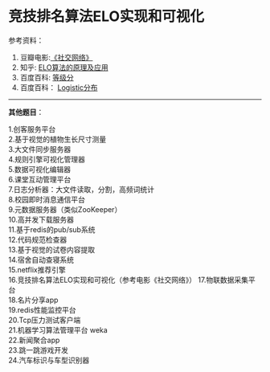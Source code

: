 #  竞技排名算法ELO实现和可视化


参考资料：
1. 豆瓣电影:[《社交网络》](https://movie.douban.com/subject/3205624/)
2. 知乎: [ELO算法的原理及应用](https://zhuanlan.zhihu.com/p/57480433)
3. 百度百科: [等级分](https://baike.baidu.com/item/%E7%AD%89%E7%BA%A7%E5%88%86/8609967?fr=aladdin)
4. 百度百科： [Logistic分布](https://baike.baidu.com/item/Logistic%E5%88%86%E5%B8%83/22670718?fr=aladdin)




---

**其他题目**：

1.创客服务平台  
2.基于视觉的植物生长尺寸测量  
3.大文件同步服务器  
4.规则引擎可视化管理器  
5.数据可视化编辑器  
6.课堂互动管理平台  
7.日志分析器：大文件读取，分割，高频词统计  
8.校园即时消息通信平台  
9.元数据服务器（类似ZooKeeper）  
10.高并发下载服务器  
11.基于redis的pub/sub系统  
12.代码规范检查器  
13.基于视觉的试卷内容提取  
14.宿舍自动查寝系统  
15.netflix推荐引擎  
16.竞技排名算法ELO实现和可视化（参考电影《社交网络》） 
17.物联数据采集平台  
18.名片分享app  
19.redis性能监控平台  
20.Tcp压力测试客户端  
21.机器学习算法管理平台 weka  
22.新闻聚合app  
23.跳一跳游戏开发  
24.汽车标识与车型识别器  
